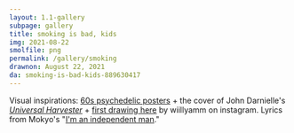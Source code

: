 ```yaml
---
layout: 1.1-gallery
subpage: gallery
title: smoking is bad, kids
img: 2021-08-22
smolfile: png
permalink: /gallery/smoking
drawnon: August 22, 2021
da: smoking-is-bad-kids-889630417
---
```

Visual inspirations: <a href="https://www.youtube.com/watch?v=9vuqI2v2IRs" target="_blank">60s psychedelic posters</a> + the cover of John Darnielle's <a href="https://us.macmillan.com/books/9781250159991" target="_blank"><i>Universal Harvester</i></a> + <a href="https://www.instagram.com/p/CMxnHu6lNEN/" target="_blank">first drawing here</a> by wiillyamm on instagram. Lyrics from Mokyo's "<a href=" https://www.youtube.com/watch?v=Z8zyJFHMdDg" target="_blank">I'm an independent man</a>."